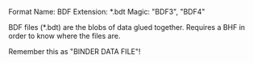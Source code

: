 Format Name: BDF Extension: *.bdt Magic: "BDF3", "BDF4"

BDF files (*.bdt) are the blobs of data glued together. Requires a BHF in order to know where the files are.

Remember this as "BINDER DATA FILE"!